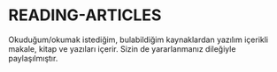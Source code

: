 # READING-ARTICLES
Okuduğum/okumak istediğim, bulabildiğim kaynaklardan yazılım içerikli makale, kitap ve yazıları içerir.  Sizin de yararlanmanız dileğiyle paylaşılmıştır.
